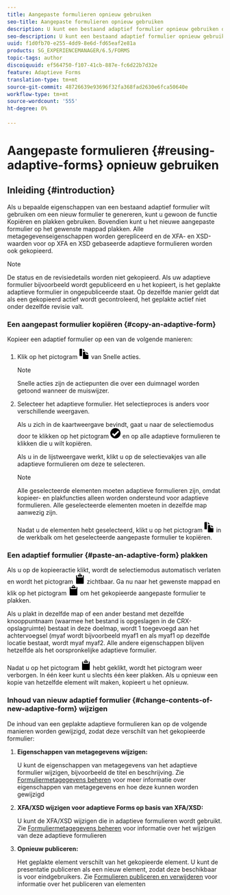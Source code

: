 ```yaml
---
title: Aangepaste formulieren opnieuw gebruiken
seo-title: Aangepaste formulieren opnieuw gebruiken
description: U kunt een bestaand adaptief formulier opnieuw gebruiken om nieuwe adaptieve formulieren te maken.
seo-description: U kunt een bestaand adaptief formulier opnieuw gebruiken om nieuwe adaptieve formulieren te maken.
uuid: f1d0fb70-e255-4dd9-8e6d-fd65eaf2e81a
products: SG_EXPERIENCEMANAGER/6.5/FORMS
topic-tags: author
discoiquuid: ef564750-f107-41cb-887e-fc6d22b7d32e
feature: Adaptieve Forms
translation-type: tm+mt
source-git-commit: 48726639e93696f32fa368fad2630e6fca50640e
workflow-type: tm+mt
source-wordcount: '555'
ht-degree: 0%

---
```



# Aangepaste formulieren {#reusing-adaptive-forms} opnieuw gebruiken

## Inleiding {#introduction}

Als u bepaalde eigenschappen van een bestaand adaptief formulier wilt gebruiken om een nieuw formulier te genereren, kunt u gewoon de functie Kopiëren en plakken gebruiken. Bovendien kunt u het nieuwe aangepaste formulier op het gewenste mappad plakken. Alle metagegevenseigenschappen worden gerepliceerd en de XFA- en XSD-waarden voor op XFA en XSD gebaseerde adaptieve formulieren worden ook gekopieerd.

>[!NOTE]
>
>De status en de revisiedetails worden niet gekopieerd. Als uw adaptieve formulier bijvoorbeeld wordt gepubliceerd en u het kopieert, is het geplakte adaptieve formulier in ongepubliceerde staat. Op dezelfde manier geldt dat als een gekopieerd actief wordt gecontroleerd, het geplakte actief niet onder dezelfde revisie valt.

### Een aangepast formulier kopiëren {#copy-an-adaptive-form}

Kopieer een adaptief formulier op een van de volgende manieren:

1. Klik op het pictogram ![aem6forms_copy](assets/aem6forms_copy.png) van Snelle acties.

   >[!NOTE]
   >
   >Snelle acties zijn de actiepunten die over een duimnagel worden getoond wanneer de muiswijzer.

1. Selecteer het adaptieve formulier. Het selectieproces is anders voor verschillende weergaven.

   Als u zich in de kaartweergave bevindt, gaat u naar de selectiemodus door te klikken op het pictogram ![aem6forms_check-circle](assets/aem6forms_check-circle.png) en op alle adaptieve formulieren te klikken die u wilt kopiëren.

   Als u in de lijstweergave werkt, klikt u op de selectievakjes van alle adaptieve formulieren om deze te selecteren.

   >[!NOTE]
   >
   >Alle geselecteerde elementen moeten adaptieve formulieren zijn, omdat kopieer- en plakfuncties alleen worden ondersteund voor adaptieve formulieren. Alle geselecteerde elementen moeten in dezelfde map aanwezig zijn.

   Nadat u de elementen hebt geselecteerd, klikt u op het pictogram ![aem6forms_copy](assets/aem6forms_copy.png) in de werkbalk om het geselecteerde aangepaste formulier te kopiëren.

### Een adaptief formulier {#paste-an-adaptive-form} plakken

Als u op de kopieeractie klikt, wordt de selectiemodus automatisch verlaten en wordt het pictogram ![aem6forms_paste](assets/aem6forms_paste.png) zichtbaar. Ga nu naar het gewenste mappad en klik op het pictogram ![aem6forms_paste](assets/aem6forms_paste.png) om het gekopieerde aangepaste formulier te plakken.

Als u plakt in dezelfde map of een ander bestand met dezelfde knooppuntnaam (waarmee het bestand is opgeslagen in de CRX-opslagruimte) bestaat in deze doelmap, wordt 1 toegevoegd aan het achtervoegsel (myaf wordt bijvoorbeeld myaf1 en als myaf1 op dezelfde locatie bestaat, wordt myaf myaf2. Alle andere eigenschappen blijven hetzelfde als het oorspronkelijke adaptieve formulier.

Nadat u op het pictogram ![aem6forms_paste](assets/aem6forms_paste.png) hebt geklikt, wordt het pictogram weer verborgen. In één keer kunt u slechts één keer plakken. Als u opnieuw een kopie van hetzelfde element wilt maken, kopieert u het opnieuw.

### Inhoud van nieuw adaptief formulier {#change-contents-of-new-adaptive-form} wijzigen

De inhoud van een geplakte adaptieve formulieren kan op de volgende manieren worden gewijzigd, zodat deze verschilt van het gekopieerde formulier:

1. **Eigenschappen van metagegevens wijzigen:**

   U kunt de eigenschappen van metagegevens van het adaptieve formulier wijzigen, bijvoorbeeld de titel en beschrijving. Zie [Formuliermetagegevens beheren](/help/forms/using/manage-form-metadata.md) voor meer informatie over eigenschappen van metagegevens en hoe deze kunnen worden gewijzigd

1. **XFA/XSD wijzigen voor adaptieve Forms op basis van XFA/XSD:**

   U kunt de XFA/XSD wijzigen die in adaptieve formulieren wordt gebruikt. Zie [Formuliermetagegevens beheren](/help/forms/using/manage-form-metadata.md) voor informatie over het wijzigen van deze adaptieve formulieren

1. **Opnieuw publiceren:**

   Het geplakte element verschilt van het gekopieerde element. U kunt de presentatie publiceren als een nieuw element, zodat deze beschikbaar is voor eindgebruikers. Zie [Formulieren publiceren en verwijderen](/help/forms/using/publishing-unpublishing-forms.md) voor informatie over het publiceren van elementen

